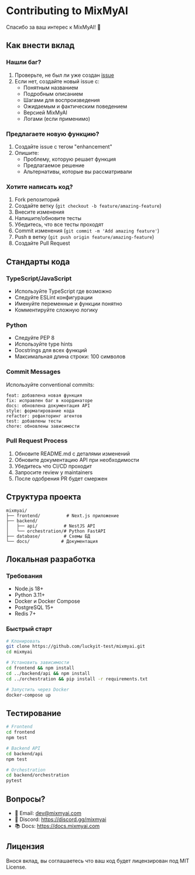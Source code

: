 # Contributing to MixMyAI

Спасибо за ваш интерес к MixMyAI! 🚀

## Как внести вклад

### Нашли баг?

1. Проверьте, не был ли уже создан [issue](https://github.com/luckyit-test/mixmyai/issues)
2. Если нет, создайте новый issue с:
   - Понятным названием
   - Подробным описанием
   - Шагами для воспроизведения
   - Ожидаемым и фактическим поведением
   - Версией MixMyAI
   - Логами (если применимо)

### Предлагаете новую функцию?

1. Создайте issue с тегом "enhancement"
2. Опишите:
   - Проблему, которую решает функция
   - Предлагаемое решение
   - Альтернативы, которые вы рассматривали

### Хотите написать код?

1. Fork репозиторий
2. Создайте ветку (`git checkout -b feature/amazing-feature`)
3. Внесите изменения
4. Напишите/обновите тесты
5. Убедитесь, что все тесты проходят
6. Commit изменения (`git commit -m 'Add amazing feature'`)
7. Push в ветку (`git push origin feature/amazing-feature`)
8. Создайте Pull Request

## Стандарты кода

### TypeScript/JavaScript

- Используйте TypeScript где возможно
- Следуйте ESLint конфигурации
- Именуйте переменные и функции понятно
- Комментируйте сложную логику

### Python

- Следуйте PEP 8
- Используйте type hints
- Docstrings для всех функций
- Максимальная длина строки: 100 символов

### Commit Messages

Используйте conventional commits:

```
feat: добавлена новая функция
fix: исправлен баг в координаторе
docs: обновлена документация API
style: форматирование кода
refactor: рефакторинг агентов
test: добавлены тесты
chore: обновлены зависимости
```

### Pull Request Process

1. Обновите README.md с деталями изменений
2. Обновите документацию API при необходимости
3. Убедитесь что CI/CD проходит
4. Запросите review у maintainers
5. После одобрения PR будет смержен

## Структура проекта

```
mixmyai/
├── frontend/          # Next.js приложение
├── backend/
│   ├── api/          # NestJS API
│   └── orchestration/# Python FastAPI
├── database/         # Схемы БД
└── docs/            # Документация
```

## Локальная разработка

### Требования

- Node.js 18+
- Python 3.11+
- Docker и Docker Compose
- PostgreSQL 15+
- Redis 7+

### Быстрый старт

```bash
# Клонировать
git clone https://github.com/luckyit-test/mixmyai.git
cd mixmyai

# Установить зависимости
cd frontend && npm install
cd ../backend/api && npm install
cd ../orchestration && pip install -r requirements.txt

# Запустить через Docker
docker-compose up
```

## Тестирование

```bash
# Frontend
cd frontend
npm test

# Backend API
cd backend/api
npm test

# Orchestration
cd backend/orchestration
pytest
```

## Вопросы?

- 📧 Email: dev@mixmyai.com
- 💬 Discord: https://discord.gg/mixmyai
- 📚 Docs: https://docs.mixmyai.com

## Лицензия

Внося вклад, вы соглашаетесь что ваш код будет лицензирован под MIT License.
